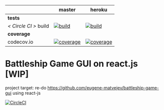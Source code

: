 [circle.ci-master-badge]: https://circleci.com/gh/eugene-matvejev/battleship-game-gui-react-js/tree/master.svg?style=svg
[circle.ci-master-link]: https://circleci.com/gh/eugene-matvejev/battleship-game-gui-react-js/tree/master
[codecov.io-master-badge]: https://circleci.com/gh/eugene-matvejev/battleship-game-gui-react-js/branch/master/graph/badge.svg
[codecov.io-master-link]: https://circleci.com/gh/eugene-matvejev/battleship-game-gui-react-js/branch/master

[circle.ci-heroku-badge]: https://circleci.com/gh/eugene-matvejev/battleship-game-gui-react-js/tree/heroku.svg?style=svg
[circle.ci-heroku-link]: https://circleci.com/gh/eugene-matvejev/battleship-game-gui-react-js/tree/heroku
[codecov.io-heroku-badge]: https://circleci.com/gh/eugene-matvejev/battleship-game-gui-react-js/branch/heroku/graph/badge.svg
[codecov.io-heroku-link]: https://circleci.com/gh/eugene-matvejev/battleship-game-gui-react-js/branch/heroku

|                       | master                                                         | heroku                   
|---                    |---                                                             |---
| __tests__             |
| _< Circle CI >_ build | [![build][circle.ci-master-badge]][circle.ci-master-link]      | [![build][circle.ci-heroku-badge]][circle.ci-heroku-link]
| __coverage__          |
| codecov.io            | [![coverage][codecov.io-master-badge]][codecov.io-master-link] | [![coverage][codecov.io-heroku-badge]][codecov.io-heroku-link]


# Battleship Game GUI on react.js [WIP]

project target: re-do https://github.com/eugene-matvejev/battleship-game-gui using react-js

[![CircleCI](https://circleci.com/gh/eugene-matvejev/battleship-game-gui-react-js/tree/master.svg?style=svg)](https://circleci.com/gh/eugene-matvejev/battleship-game-gui-react-js/tree/master)
